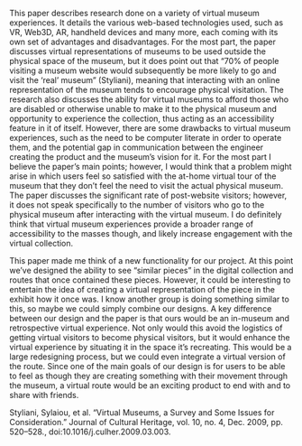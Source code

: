 This paper describes research done on a variety of virtual museum experiences. It details the various web-based technologies used, such as VR, Web3D, AR, handheld devices and many more, each coming with its own set of advantages and disadvantages. For the most part, the paper discusses virtual representations of museums to be used outside the physical space of the museum, but it does point out that “70% of people visiting a museum website would subsequently be more likely to go and visit the ‘real’ museum” (Styliani), meaning that interacting with an online representation of the museum tends to encourage physical visitation. The research also discusses the ability for virtual museums to afford those who are disabled or otherwise unable to make it to the physical museum and opportunity to experience the collection, thus acting as an accessibility feature in it of itself. However, there are some drawbacks to virtual museum experiences, such as the need to be computer literate in order to operate them, and the potential gap in communication between the engineer creating the product and the museum’s vision for it. For the most part I believe the paper’s main points; however, I would think that a problem might arise in which users feel so satisfied with the at-home virtual tour of the museum that they don’t feel the need to visit the actual physical museum. The paper discusses the significant rate of post-website visitors; however, it does not speak specifically to the number of visitors who go to the physical museum after interacting with the virtual museum. I do definitely think that virtual museum experiences provide a broader range of accessibility to the masses though, and likely increase engagement with the virtual collection.

This paper made me think of a new functionality for our project. At this point we’ve designed the ability to see “similar pieces” in the digital collection and routes that once contained these pieces. However, it could be interesting to entertain the idea of creating a virtual representation of the piece in the exhibit how it once was. I know another group is doing something similar to this, so maybe we could simply combine our designs. A key difference between our design and the paper is that ours would be an in-museum and retrospective virtual experience. Not only would this avoid the logistics of getting virtual visitors to become physical visitors, but it would enhance the virtual experience by situating it in the space it’s recreating. This would be a large redesigning process, but we could even integrate a virtual version of the route. Since one of the main goals of our design is for users to be able to feel as though they are creating something with their movement through the museum, a virtual route would be an exciting product to end with and to share with friends.

Styliani, Sylaiou, et al. “Virtual Museums, a Survey and Some Issues for Consideration.” Journal of Cultural Heritage, vol. 10, no. 4, Dec. 2009, pp. 520–528., doi:10.1016/j.culher.2009.03.003.
